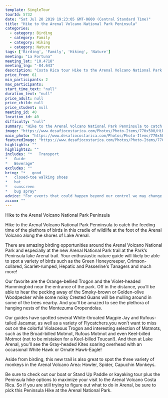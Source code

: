 ```yaml
---
template: SingleTour
tourId: 5732
date: "Sat Jul 20 2019 19:23:05 GMT-0600 (Central Standard Time)"
title: "Hike to the Arenal Volcano National Park Peninsula"
categories: 
  - category: Birding
  - category: Family
  - category: Hiking
  - category: Nature
tags: ['Birding', 'Family', 'Hiking', 'Nature']
meeting: "La Fortuna"
meeting_lat: "10.4718"
meeting_lng: "-84.643"
description: "Costa Rica tour Hike to the Arenal Volcano National Park Peninsula, id 5732"
price_from: 61
min_participants: 2
max_participants: 
start_time_text: "null"
duration_text: "null"
price_adult: null
price_child: null
price_student: null
meeting_id: 40
location_id: 40
difficulty: "null"
summary: "Hike to the Arenal Volcano National Park Penninsula to catch the feeding time of the plethora of birds in this cradle of wildlife at the foot of the Arenal Volcano along the shores of Lake Arenal! There are amazing birding opportunities around the Arenal Volcano National Park and especially at the new Arenal National Park trail at the Park’s Peninsula lake Arenal trail. Your enthusiastic nature guide will likely be able to spot a variety of birds such as the Green Honeycreeper, Crimson-..."
image: "https://www.desafiocostarica.com/Photos/Photo-Items/770x500/Hike-to-the-Arenal-Volcano-National-Park-Peninsula-1505180130.jpg"
main_photo: "https://www.desafiocostarica.com/Photos/Photo-Items/770x500/Hike-to-the-Arenal-Volcano-National-Park-Peninsula-1505180130.jpg"
featuredImage: "https://www.desafiocostarica.com/Photos/Photo-Items/770x500/Hike-to-the-Arenal-Volcano-National-Park-Peninsula-1505180130.jpg"
highlights: ""
highlights2: ""
includes: "*   Transport
*   Guide
*   Beverage"
excludes: ""
bring: "*   good
*   closed-toe walking shoes
*   hat
*   sunscreen
*   bug spray"
advice: "For events that could happen beyond our control we may change to a more-suitable tour with an equal or similar adventure-appeal of other things to do in Arenal or offer other tour options so you don't miss out on a fun day in Costa Rica. We reserve the right to cancel a trip due to unfavorable conditions & will only run a tour according to our policies. Full refund is given if (on rare occasion) no tour is run."
accom: ""
---
```

Hike to the Arenal Volcano National Park Peninsula

Hike to the Arenal Volcano National Park Penninsula to catch the feeding time of the plethora of birds in this cradle of wildlife at the foot of the Arenal Volcano along the shores of Lake Arenal.

There are amazing birding opportunities around the Arenal Volcano National Park and especially at the new Arenal National Park trail at the Park’s Peninsula lake Arenal trail. Your enthusiastic nature guide will likely be able to spot a variety of birds such as the Green Honeycreeper, Crimson-collared, Scarlet-rumped, Hepatic and Passerine's Tanagers and much more!

Our favorite are the Orange-bellied Trogon and the Violet-headed Hummingbird near the entrance of the park. Off in the distance, you’ll be able to hear the pecking away of the Smoky-brown or Golden-olive Woodpecker while some noisy Crested Guans will be mulling around in some of the trees nearby. And you’ll be amazed to see the plethora of hanging nests of the Montezuma Oropendolas.

Our guides have spotted several White-throated Magpie Jay and Rufous-tailed Jacamar, as well as a variety of Flycatchers.you won’t want to miss out on the colorful Violaceous Trogon and interesting selection of Motmots, such as the Broad-billed Motmot, Rufous Motmot and even Keel-billed Motmot (not to be mistaken for a Keel-billed Toucan!). And then at Lake Arenal, you’ll see the Gray-headed Kites soaring overhead with an occasional White Hawk or Ornate Hawk-Eagle!

Aside from birding, this new trail is also great to spot the three variety of monkeys in the Arenal Volcano Area: Howler, Spider, Capuchin Monkeys.

Be sure to check out our boat or Stand Up Paddle or kayaking tour plus the Peninsula hike options to maximize your visit to the Arenal Volcano Costa Rica. So if you are still trying to figure out what to do in Arenal, be sure to pick this Peninsula Hike at the Arenal National Park.